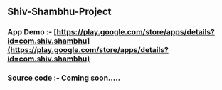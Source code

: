 ## Shiv-Shambhu-Project

### App Demo :- [https://play.google.com/store/apps/details?id=com.shiv.shambhu](https://play.google.com/store/apps/details?id=com.shiv.shambhu)

### Source code :- Coming soon.....
